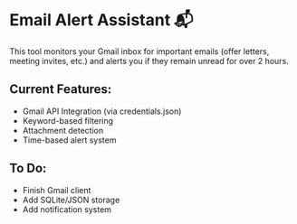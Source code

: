 # Email Alert Assistant 📬

This tool monitors your Gmail inbox for important emails (offer letters, meeting invites, etc.) and alerts you if they remain unread for over 2 hours.

## Current Features:
- Gmail API Integration (via credentials.json)
- Keyword-based filtering
- Attachment detection
- Time-based alert system

## To Do:
- Finish Gmail client
- Add SQLite/JSON storage
- Add notification system
